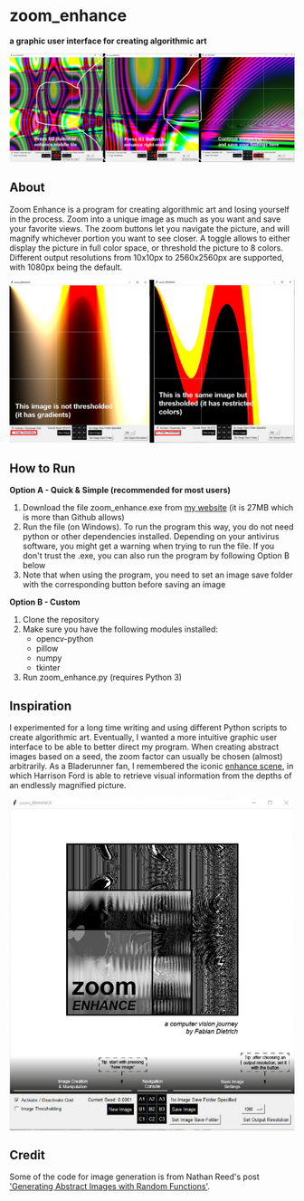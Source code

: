 # zoom_enhance
**a graphic user interface for creating algorithmic art**

![Zoom Example](example_images/zoom-example.jpg)

## About
Zoom Enhance is a program for creating algorithmic art and losing yourself in the process. Zoom into a unique image as much as you want and save your favorite views. The zoom buttons let you navigate the picture, and will magnify whichever portion you want to see closer. A toggle allows to either display the picture in full color space, or threshold the picture to 8 colors. Different output resolutions from 10x10px to 2560x2560px are supported, with 1080px being the default.

![Thresholding](example_images/thresholding-example.jpg)

## How to Run
**Option A - Quick & Simple (recommended for most users)**
1. Download the file zoom_enhance.exe from [my website](https://fabiandietrich.com/static/code/zoom_enhance.exe) (it is 27MB which is more than Github allows)
2. Run the file (on Windows). To run the program this way, you do not need python or other dependencies installed. Depending on your antivirus software, you might get a warning when trying to run the file. If you don't trust the .exe, you can also run the program by following Option B below
3. Note that when using the program, you need to set an image save folder with the corresponding button before saving an image

**Option B - Custom**
1. Clone the repository
2. Make sure you have the following modules installed:
	- opencv-python
	- pillow
	- numpy
	- tkinter
3. Run zoom_enhance.py (requires Python 3)

## Inspiration
I experimented for a long time writing and using different Python scripts to create algorithmic art. Eventually, I wanted a more intuitive graphic user interface to be able to better direct my program. When creating abstract images based on a seed, the zoom factor can usually be chosen (almost) arbitrarily. As a Bladerunner fan, I remembered the iconic [enhance scene](https://www.youtube.com/watch?v=hHwjceFcF2Q), in which Harrison Ford is able to retrieve visual information from the depths of an endlessly magnified picture.

![Zoom Enhance Start Screen](example_images/start-screen.jpg)

## Credit
Some of the code for image generation is from Nathan Reed's post ['Generating Abstract Images with Random Functions'](http://reedbeta.com/blog/generating-abstract-images-with-random-functions/).
